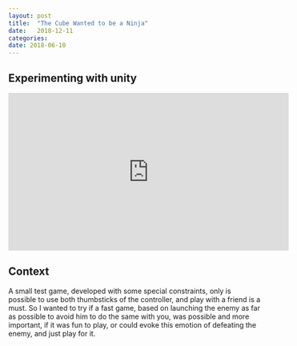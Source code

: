 ```yaml
---
layout: post
title:  "The Cube Wanted to be a Ninja"
date:   2018-12-11
categories: 
date: 2018-06-10 
---
```


## Experimenting with unity

<iframe width="560" height="315" src="https://www.youtube.com/embed/q-Z1THYuJPo" frameborder="0" allow="accelerometer; autoplay; encrypted-media; gyroscope; picture-in-picture" allowfullscreen></iframe>

## Context

A small test game, developed with some special constraints, only is possible to use both thumbsticks of the controller, and play with a friend
is a must. So I wanted to try if a fast game, based on launching the enemy as far as possible to avoid him to do the same with you, was possible and
more important, if it was fun to play, or could evoke this emotion of defeating the enemy, and just play for it. 

